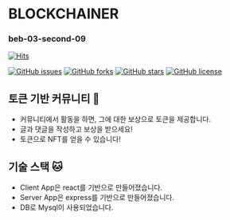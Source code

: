 # BLOCKCHAINER
### beb-03-second-09

[![Hits](https://hits.seeyoufarm.com/api/count/incr/badge.svg?url=https%3A%2F%2Fgithub.com%2Fcodestates%2Fbeb-03-blockchainer&count_bg=%2379C83D&title_bg=%23555555&icon=&icon_color=%23E7E7E7&title=hits&edge_flat=false)](https://hits.seeyoufarm.com)

[![GitHub issues](https://img.shields.io/github/issues/codestates/beb-03-blockchainer)](https://github.com/codestates/beb-03-blockchainer/issues)
[![GitHub forks](https://img.shields.io/github/forks/codestates/beb-03-blockchainer)](https://github.com/codestates/beb-03-blockchainer/network)
[![GitHub stars](https://img.shields.io/github/stars/codestates/beb-03-blockchainer)](https://github.com/codestates/beb-03-blockchainer/stargazers)
[![GitHub license](https://img.shields.io/github/license/codestates/beb-03-blockchainer)](https://github.com/codestates/beb-03-blockchainer)


## 토큰 기반 커뮤니티 🦭
- 커뮤니티에서 활동을 하면, 그에 대한 보상으로 토큰을 제공합니다.
- 글과 댓글을 작성하고 보상을 받으세요!
- 토큰으로 NFT를 얻을 수 있습니다!

## 기술 스택 🐱
- Client App은 react를 기반으로 만들어졌습니다.
- Server App은 express를 기반으로 만들어졌습니다.
- DB로 Mysql이 사용되었습니다.

